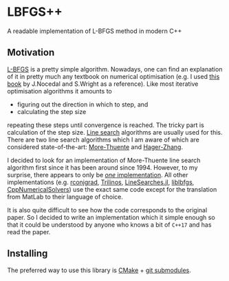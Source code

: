 # LBFGS++
A readable implementation of L-BFGS method in modern C++


## Motivation

[L-BFGS](https://en.wikipedia.org/wiki/Limited-memory_BFGS) is a pretty simple
algorithm. Nowadays, one can find an explanation of it in pretty much any
textbook on numerical optimisation (e.g. I used [this
book](https://www.springer.com/gp/book/9780387303031) by J.Nocedal and S.Wright
as a reference). Like most iterative optimisation algorithms it amounts to

* figuring out the direction in which to step, and
* calculating the step size

repeating these steps until convergence is reached. The tricky part is
calculation of the step size. [Line
search](https://en.wikipedia.org/wiki/Line_search) algorithms are usually used
for this. There are two line search algorithms which I am aware of which are
considered state-of-the-art:
[More-Thuente](https://dl.acm.org/citation.cfm?id=192132) and
[Hager-Zhang](https://dl.acm.org/citation.cfm?id=1132979).

I decided to look for an implementation of More-Thuente line search algorithm
first since it has been around since 1994. However, to my surprise, there
appears to only be [*one*
implementation](https://www.cs.umd.edu/users/oleary/software/). All other
implementations (e.g.
[rconjgrad](https://github.com/jlmelville/rconjgrad/blob/master/R/cvsrch.R),
[Trilinos](https://github.com/trilinos/Trilinos/blob/master/packages/nox/src/NOX_LineSearch_MoreThuente.C),
[LineSearches.jl](https://github.com/JuliaNLSolvers/LineSearches.jl/blob/master/src/morethuente.jl),
[liblbfgs](https://github.com/chokkan/liblbfgs/blob/master/lib/lbfgs.c),
[CppNumericalSolvers](https://github.com/PatWie/CppNumericalSolvers/blob/master/include/cppoptlib/linesearch/morethuente.h))
use the exact same code except for the translation from MatLab to their
language of choice.

It is also quite difficult to see how the code corresponds to the original
paper. So I decided to write an implementation which it simple enough so that
it could be understood by anyone who knows a bit of `C++17` and has read the
paper.

## Installing

The preferred way to use this library is [CMake](https://cmake.org/) + [git
submodules](https://git-scm.com/book/en/v2/Git-Tools-Submodules).
